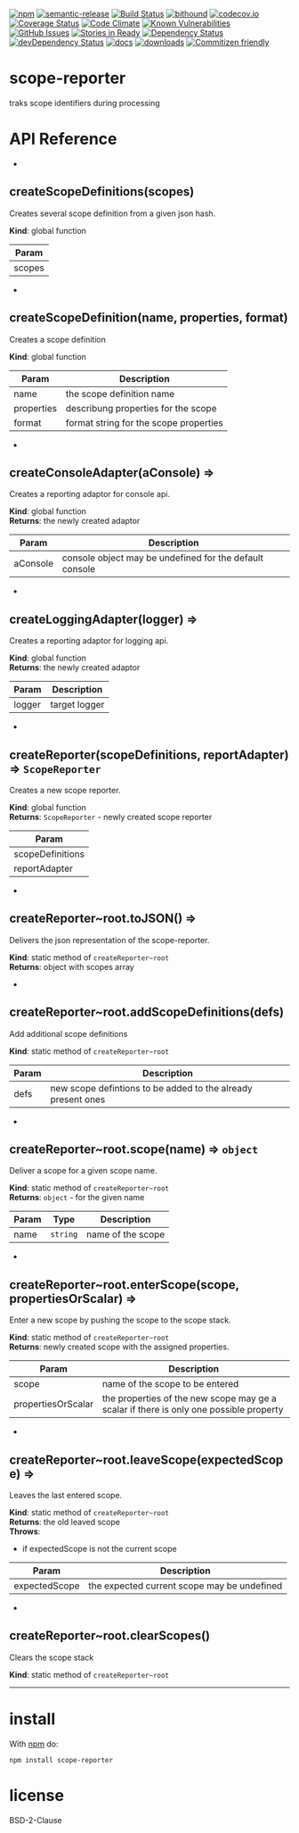 [![npm](https://img.shields.io/npm/v/scope-reporter.svg)](https://www.npmjs.com/package/scope-reporter)
[![semantic-release](https://img.shields.io/badge/%20%20%F0%9F%93%A6%F0%9F%9A%80-semantic--release-e10079.svg)](https://github.com/arlac77/scope-reporter)
[![Build Status](https://secure.travis-ci.org/arlac77/scope-reporter.png)](http://travis-ci.org/arlac77/scope-reporter)
[![bithound](https://www.bithound.io/github/arlac77/scope-reporter/badges/score.svg)](https://www.bithound.io/github/arlac77/scope-reporter)
[![codecov.io](http://codecov.io/github/arlac77/scope-reporter/coverage.svg?branch=master)](http://codecov.io/github/arlac77/scope-reporter?branch=master)
[![Coverage Status](https://coveralls.io/repos/arlac77/scope-reporter/badge.svg)](https://coveralls.io/r/arlac77/scope-reporter)
[![Code Climate](https://codeclimate.com/github/arlac77/scope-reporter/badges/gpa.svg)](https://codeclimate.com/github/arlac77/scope-reporter)
[![Known Vulnerabilities](https://snyk.io/test/github/arlac77/scope-reporter/badge.svg)](https://snyk.io/test/github/arlac77/scope-reporter)
[![GitHub Issues](https://img.shields.io/github/issues/arlac77/scope-reporter.svg?style=flat-square)](https://github.com/arlac77/scope-reporter/issues)
[![Stories in Ready](https://badge.waffle.io/arlac77/scope-reporter.svg?label=ready&title=Ready)](http://waffle.io/arlac77/scope-reporter)
[![Dependency Status](https://david-dm.org/arlac77/scope-reporter.svg)](https://david-dm.org/arlac77/scope-reporter)
[![devDependency Status](https://david-dm.org/arlac77/scope-reporter/dev-status.svg)](https://david-dm.org/arlac77/scope-reporter#info=devDependencies)
[![docs](http://inch-ci.org/github/arlac77/scope-reporter.svg?branch=master)](http://inch-ci.org/github/arlac77/scope-reporter)
[![downloads](http://img.shields.io/npm/dm/scope-reporter.svg?style=flat-square)](https://npmjs.org/package/scope-reporter)
[![Commitizen friendly](https://img.shields.io/badge/commitizen-friendly-brightgreen.svg)](http://commitizen.github.io/cz-cli/)


scope-reporter
=====
traks scope identifiers during processing

# API Reference

* <a name="createScopeDefinitions"></a>

## createScopeDefinitions(scopes)
Creates several scope definition from a given json hash.

**Kind**: global function  

| Param |
| --- |
| scopes | 


* <a name="createScopeDefinition"></a>

## createScopeDefinition(name, properties, format)
Creates a scope definition

**Kind**: global function  

| Param | Description |
| --- | --- |
| name | the scope definition name |
| properties | describung properties for the scope |
| format | format string for the scope properties |


* <a name="createConsoleAdapter"></a>

## createConsoleAdapter(aConsole) ⇒
Creates a reporting adaptor for console api.

**Kind**: global function  
**Returns**: the newly created adaptor  

| Param | Description |
| --- | --- |
| aConsole | console object may be undefined for the default console |


* <a name="createLoggingAdapter"></a>

## createLoggingAdapter(logger) ⇒
Creates a reporting adaptor for logging api.

**Kind**: global function  
**Returns**: the newly created adaptor  

| Param | Description |
| --- | --- |
| logger | target logger |


* <a name="createReporter"></a>

## createReporter(scopeDefinitions, reportAdapter) ⇒ <code>ScopeReporter</code>
Creates a new scope reporter.

**Kind**: global function  
**Returns**: <code>ScopeReporter</code> - newly created scope reporter  

| Param |
| --- |
| scopeDefinitions | 
| reportAdapter | 


* <a name="createReporter..root.toJSON"></a>

## createReporter~root.toJSON() ⇒
Delivers the json representation of the scope-reporter.

**Kind**: static method of <code>createReporter~root</code>  
**Returns**: object with scopes array  

* <a name="createReporter..root.addScopeDefinitions"></a>

## createReporter~root.addScopeDefinitions(defs)
Add additional scope definitions

**Kind**: static method of <code>createReporter~root</code>  

| Param | Description |
| --- | --- |
| defs | new scope defintions to be added to the already present ones |


* <a name="createReporter..root.scope"></a>

## createReporter~root.scope(name) ⇒ <code>object</code>
Deliver a scope for a given scope name.

**Kind**: static method of <code>createReporter~root</code>  
**Returns**: <code>object</code> - for the given name  

| Param | Type | Description |
| --- | --- | --- |
| name | <code>string</code> | name of the scope |


* <a name="createReporter..root.enterScope"></a>

## createReporter~root.enterScope(scope, propertiesOrScalar) ⇒
Enter a new scope by pushing the scope to the scope stack.

**Kind**: static method of <code>createReporter~root</code>  
**Returns**: newly created scope with the assigned properties.  

| Param | Description |
| --- | --- |
| scope | name of the scope to be entered |
| propertiesOrScalar | the properties of the new scope may ge a scalar if there is only one possible property |


* <a name="createReporter..root.leaveScope"></a>

## createReporter~root.leaveScope(expectedScope) ⇒
Leaves the last entered scope.

**Kind**: static method of <code>createReporter~root</code>  
**Returns**: the old leaved scope  
**Throws**:

- if expectedScope is not the current scope


| Param | Description |
| --- | --- |
| expectedScope | the expected current scope may be undefined |


* <a name="createReporter..root.clearScopes"></a>

## createReporter~root.clearScopes()
Clears the scope stack

**Kind**: static method of <code>createReporter~root</code>  

* * *


install
=======

With [npm](http://npmjs.org) do:

```
npm install scope-reporter
```

license
=======

BSD-2-Clause
